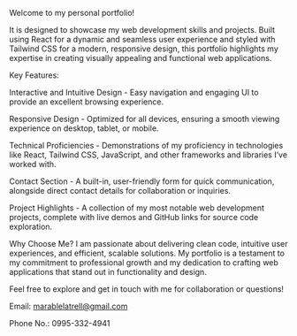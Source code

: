 Welcome to my personal portfolio!

It is designed to showcase my web development skills and projects. Built using React for a dynamic and seamless user experience and styled with Tailwind CSS for a modern, responsive design, this portfolio highlights my expertise in creating visually appealing and functional web applications.

Key Features:

Interactive and Intuitive Design - Easy navigation and engaging UI to provide an excellent browsing experience.

Responsive Design - Optimized for all devices, ensuring a smooth viewing experience on desktop, tablet, or mobile.

Technical Proficiencies - Demonstrations of my proficiency in technologies like React, Tailwind CSS, JavaScript, and other frameworks and libraries I’ve worked with.

Contact Section - A built-in, user-friendly form for quick communication, alongside direct contact details for collaboration or inquiries.

Project Highlights - A collection of my most notable web development projects, complete with live demos and GitHub links for source code exploration.

Why Choose Me?
I am passionate about delivering clean code, intuitive user experiences, and efficient, scalable solutions. My portfolio is a testament to my commitment to professional growth and my dedication to crafting web applications that stand out in functionality and design.

Feel free to explore and get in touch with me for collaboration or questions!

Email: marablelatrell@gmail.com

Phone No.: 0995-332-4941
